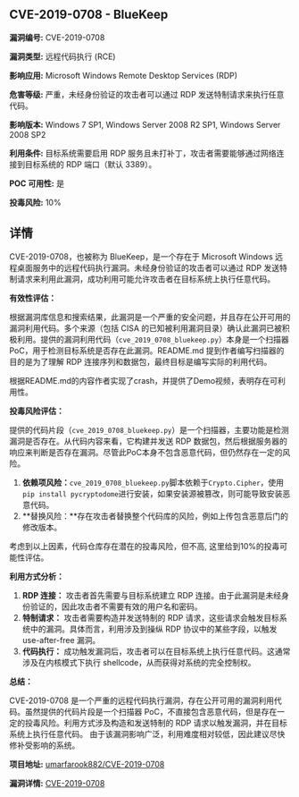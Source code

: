 ## CVE-2019-0708 - BlueKeep

**漏洞编号:** CVE-2019-0708

**漏洞类型:** 远程代码执行 (RCE)

**影响应用:** Microsoft Windows Remote Desktop Services (RDP)

**危害等级:** 严重，未经身份验证的攻击者可以通过 RDP 发送特制请求来执行任意代码。

**影响版本:** Windows 7 SP1, Windows Server 2008 R2 SP1, Windows Server 2008 SP2

**利用条件:** 目标系统需要启用 RDP 服务且未打补丁，攻击者需要能够通过网络连接到目标系统的 RDP 端口（默认 3389）。

**POC 可用性:** 是

**投毒风险:** 10%

## 详情

CVE-2019-0708，也被称为 BlueKeep，是一个存在于 Microsoft Windows 远程桌面服务中的远程代码执行漏洞。未经身份验证的攻击者可以通过 RDP 发送特制请求来利用此漏洞，成功利用可能允许攻击者在目标系统上执行任意代码。

**有效性评估：**

根据漏洞库信息和搜索结果，此漏洞是一个严重的安全问题，并且存在公开可用的漏洞利用代码。多个来源（包括 CISA 的已知被利用漏洞目录）确认此漏洞已被积极利用。提供的漏洞利用代码（`cve_2019_0708_bluekeep.py`）本身是一个扫描器 PoC，用于检测目标系统是否存在此漏洞。README.md 提到作者编写扫描器的目的是为了理解 RDP 连接序列和数据包，最终目标是编写实际的利用代码。

根据README.md的内容作者实现了crash，并提供了Demo视频，表明存在可利用性。

**投毒风险评估：**

提供的代码片段（`cve_2019_0708_bluekeep.py`）是一个扫描器，主要功能是检测漏洞是否存在。从代码内容来看，它构建并发送 RDP 数据包，然后根据服务器的响应来判断是否存在漏洞。尽管此PoC本身不包含恶意代码，但仍然存在一定的风险。

1.  **依赖项风险：**`cve_2019_0708_bluekeep.py`脚本依赖于`Crypto.Cipher`，使用`pip install pycryptodome`进行安装，如果安装源被篡改，则可能导致安装恶意代码。
2.  **替换风险：**存在攻击者替换整个代码库的风险，例如上传包含恶意后门的修改版本。

考虑到以上因素，代码仓库存在潜在的投毒风险，但不高, 这里给到10%的投毒可能性评估。

**利用方式分析：**

1.  **RDP 连接：** 攻击者首先需要与目标系统建立 RDP 连接。由于此漏洞是未经身份验证的，因此攻击者不需要有效的用户名和密码。
2.  **特制请求：** 攻击者需要构造并发送特制的 RDP 请求，这些请求会触发目标系统中的漏洞。具体而言，利用涉及到操纵 RDP 协议中的某些字段，以触发 use-after-free 漏洞。
3.  **代码执行：** 成功触发漏洞后，攻击者可以在目标系统上执行任意代码。这通常涉及在内核模式下执行 shellcode，从而获得对系统的完全控制权。

**总结：**

CVE-2019-0708 是一个严重的远程代码执行漏洞，存在公开可用的漏洞利用代码。虽然提供的代码片段是一个扫描器 PoC，不直接包含恶意代码，但是存在一定的投毒风险。利用方式涉及构造和发送特制的 RDP 请求以触发漏洞，并在目标系统上执行任意代码。 由于该漏洞影响广泛，利用难度相对较低，因此建议尽快修补受影响的系统。

**项目地址:** [umarfarook882/CVE-2019-0708](https://github.com/umarfarook882/CVE-2019-0708)

**漏洞详情:** [CVE-2019-0708](https://nvd.nist.gov/vuln/detail/CVE-2019-0708)